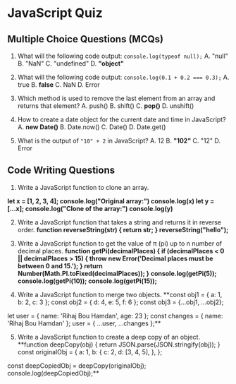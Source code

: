 # JavaScript Quiz

## Multiple Choice Questions (MCQs)

1. What will the following code output: `console.log(typeof null);`
    A. "null"
    B. "NaN"
    C. "undefined"
    D. **"object"**

2. What will the following code output: `console.log(0.1 + 0.2 === 0.3);`
    A. true
    B. **false**
    C. NaN
    D. Error

3. Which method is used to remove the last element from an array and returns that element?
    A. push()
    B. shift()
    C. **pop()**
    D. unshift()

4. How to create a date object for the current date and time in JavaScript?
    A. **new Date()**
    B. Date.now()
    C. Date()
    D. Date.get()

5. What is the output of `"10" + 2` in JavaScript?
    A. 12
    B. **"102"**
    C. "12"
    D. Error

## Code Writing Questions

1. Write a JavaScript function to clone an array.

**let x = [1, 2, 3, 4];
console.log("Original array:")
console.log(x)
let y = [...x];
console.log("Clone of the array:")
console.log(y)**

2. Write a JavaScript function that takes a string and returns it in reverse order.
**function reverseString(str) {
    return str;
}
reverseString("hello");**
3. Write a JavaScript function to get the value of π (pi) up to n number of decimal places.
**function getPi(decimalPlaces) {
  if (decimalPlaces < 0 || decimalPlaces > 15) {
    throw new Error('Decimal places must be between 0 and 15.');
  }
  return Number(Math.PI.toFixed(decimalPlaces));
}
console.log(getPi(5)); 
console.log(getPi(10));
console.log(getPi(15));**

4. Write a JavaScript function to merge two objects.
**const obj1 = { a: 1, b: 2, c: 3 };
const obj2 = { d: 4, e: 5, f: 6 };
const obj3 = {...obj1, ...obj2}; 

let user = { name: 'Rihaj Bou Hamdan', age: 23 };
const changes = { name: 'Rihaj Bou Hamdan' };
user = { ...user, ...changes };**

5. Write a JavaScript function to create a deep copy of an object.
**function deepCopy(obj) {
  return JSON.parse(JSON.stringify(obj));
}
const originalObj = {
  a: 1,
  b: {
    c: 2,
    d: [3, 4, 5],
  },
};

const deepCopiedObj = deepCopy(originalObj);
console.log(deepCopiedObj);**

